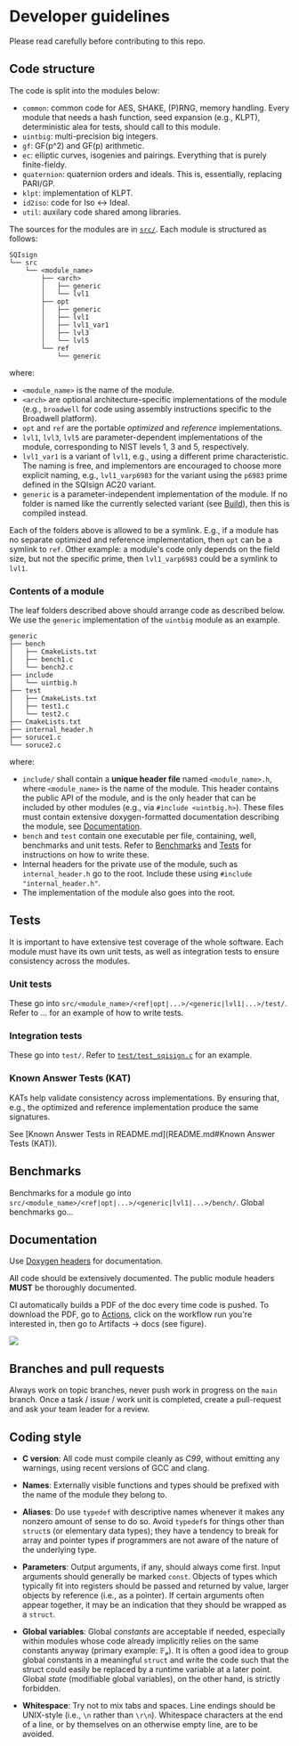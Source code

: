 # Developer guidelines

Please read carefully before contributing to this repo.

## Code structure

The code is split into the modules below:

- `common`: common code for AES, SHAKE, (P)RNG, memory handling. Every
  module that needs a hash function, seed expansion (e.g., KLPT),
  deterministic alea for tests, should call to this module.
- `uintbig`: multi-precision big integers.
- `gf`: GF(p^2) and GF(p) arithmetic.
- `ec`: elliptic curves, isogenies and pairings. Everything that is
  purely finite-fieldy.
- `quaternion`: quaternion orders and ideals. This is, essentially,
  replacing PARI/GP.
- `klpt`: implementation of KLPT.
- `id2iso`: code for Iso <-> Ideal.
- `util`: auxilary code shared among libraries.

The sources for the modules are in [`src/`](src).  Each module is
structured as follows:

```
SQIsign
└── src
    └── <module_name>
        ├── <arch>
        │   ├── generic
        │   └── lvl1
        ├── opt
        │   ├── generic
        │   ├── lvl1
        │   ├── lvl1_var1
        │   ├── lvl3
        │   └── lvl5
        └── ref
            └── generic
```

where:

- `<module_name>` is the name of the module.
- `<arch>` are optional architecture-specific implementations of the
  module (e.g., `broadwell` for code using assembly instructions
  specific to the Broadwell platform).
- `opt` and `ref` are the portable *optimized* and *reference*
  implementations.
- `lvl1`, `lvl3`, `lvl5` are parameter-dependent implementations of
  the module, corresponding to NIST levels 1, 3 and 5, respectively.
- `lvl1_var1` is a variant of `lvl1`, e.g., using a different prime
  characteristic. The naming is free, and implementors are encouraged
  to choose more explicit naming, e.g., `lvl1_varp6983` for the
  variant using the `p6983` prime defined in the SQIsign AC20 variant.
- `generic` is a parameter-independent implementation of the module.
  If no folder is named like the currently selected variant (see
  [Build](README.md#Build)), then this is compiled instead.
  
Each of the folders above is allowed to be a symlink. E.g., if a
module has no separate optimized and reference implementation, then
`opt` can be a symlink to `ref`. Other example: a module's code only
depends on the field size, but not the specific prime, then
`lvl1_varp6983` could be a symlink to `lvl1`.

### Contents of a module

The leaf folders described above should arrange code as described
below.  We use the `generic` implementation of the `uintbig` module as
an example.

```
generic
├── bench
│   ├── CmakeLists.txt
│   ├── bench1.c
│   └── bench2.c
├── include
│   └── uintbig.h
├── test 
│   ├── CmakeLists.txt
│   ├── test1.c
│   └── test2.c
├── CmakeLists.txt
├── internal_header.h
├── soruce1.c
└── soruce2.c
```

where:

- `include/` shall contain a **unique header file** named
  `<module_name>.h`, where `<module_name>` is the name of the module.
  This header contains the public API of the module, and is the only
  header that can be included by other modules (e.g., via `#include
  <uintbig.h>`). These files must contain extensive doxygen-formatted
  documentation describing the module, see
  [Documentation](#Documentation).
- `bench` and `test` contain one executable per file, containing,
  well, benchmarks and unit tests. Refer to [Benchmarks](#Benchmarks)
  and [Tests](#Tests) for instructions on how to write these.
- Internal headers for the private use of the module, such as
  `internal_header.h` go to the root. Include these using `#include
  "internal_header.h"`.
- The implementation of the module also goes into the root.


## Tests

It is important to have extensive test coverage of the whole software.
Each module must have its own unit tests, as well as integration tests
to ensure consistency across the modules.

### Unit tests

These go into `src/<module_name>/<ref|opt|...>/<generic|lvl1|...>/test/`.
Refer to ... for an example of how to write tests.

### Integration tests

These go into `test/`.  Refer to
[`test/test_sqisign.c`](test/test_sqisign.c) for an example.

### Known Answer Tests (KAT)

KATs help validate consistency across implementations. By ensuring
that, e.g., the optimized and reference implementation produce the
same signatures.

See [Known Answer Tests in README.md](README.md#Known Answer Tests (KAT)).

## Benchmarks

Benchmarks for a module go into
`src/<module_name>/<ref|opt|...>/<generic|lvl1|...>/bench/`.  Global
benchmarks go...

## Documentation

Use [Doxygen headers](https://www.doxygen.nl/manual/docblocks.html)
for documentation.

All code should be extensively documented.  The public module headers
**MUST** be thoroughly documented.

CI automatically builds a PDF of the doc every time code is pushed.
To download the PDF, go to
[Actions](https://github.com/SQIsign/sqisign-nist/actions), click on
the workflow run you're interested in, then go to Artifacts -> docs
(see figure).

![](https://user-images.githubusercontent.com/149199/231756751-0f2780f8-33fe-4db9-8800-b5f145423b65.png)

## Branches and pull requests

Always work on topic branches, never push work in progress on the
`main` branch.  Once a task / issue / work unit is completed, create a
pull-request and ask your team leader for a review.

## Coding style

- **C version**: All code must compile cleanly as *C99*, without
  emitting any warnings, using recent versions of GCC and clang.

- **Names**: Externally visible functions and types should be prefixed
  with the name of the module they belong to.

- **Aliases**: Do use `typedef` with descriptive names whenever it
  makes any nonzero amount of sense to do so.
  Avoid `typedef`s for things other than `struct`s (or elementary data
  types); they have a tendency to break for array and pointer types if
  programmers are not aware of the nature of the underlying type.

- **Parameters**: Output arguments, if any, should always come first.
  Input arguments should generally be marked `const`. Objects of types
  which typically fit into registers should be passed and returned by
  value, larger objects by reference (i.e., as a pointer).
  If certain arguments often appear together, it may be an indication
  that they should be wrapped as a `struct`.

- **Global variables**: Global *constants* are acceptable if needed,
  especially within modules whose code already implicitly relies on
  the same constants anyway (primary example: 𝔽ₚ). It is often a good
  idea to group global constants in a meaningful `struct` and write
  the code such that the struct could easily be replaced by a runtime
  variable at a later point.
  Global *state* (modifiable global variables), on the other hand, is
  strictly forbidden.

- **Whitespace**: Try not to mix tabs and spaces. Line endings
  should be UNIX-style (i.e., `\n` rather than `\r\n`). Whitespace
  characters at the end of a line, or by themselves on an otherwise
  empty line, are to be avoided.
